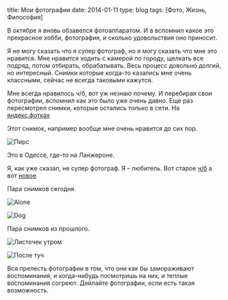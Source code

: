 title: Мои фотографии
date: 2014-01-11
type: blog
tags: [Фото, Жизнь, Философия]

В октябре я вновь обзавелся фотоаппаратом. И в вспомнил какое это прекрасное хобби, фотография, и сколько удовольствия оно приносит.

Я не могу сказать что я супер фотограф, но я могу сказать что мне это нравится. Мне нравится ходить с камерой по городу, щелкать все подряд, потом отбирать, обрабатывать. Весь процесс довольно долгий, но интересный. Снимки которые когда-то казались мне очень классными, сейчас не всегда таковыми кажутся.

Мне всегда нравилось ч/б, вот уж незнаю почему. И перебирая свои фотографии, вспомнил как это было уже очень давно. Еще раз пересмотрел снимки, которые остались только в сети. На [яндекс.фотках](http://fotki.yandex.ru/users/psymi/album/947/)

Этот снимок, например вообще мне очень нравится до сих пор.

![Пирс](/static/files/0_1b58_3bade85_orig.jpg)

Это в Одессе, где-то на Ланжероне.

Я, как уже сказал, не супер фотограф. Я – любитель. Вот старое [ч/б](http://fotki.yandex.ru/users/psymi/album/947/) а вот [новое](http://www.flickr.com/photos/96265949@N08/)

Пара снимков сегодня.

![Alone](http://farm4.staticflickr.com/3669/11852295575_8594efff28_h.jpg)

![Dog](http://farm6.staticflickr.com/5505/11852629653_35c5914a7c_h.jpg)

Пара снимков из прошлого.

![Листочек утром](/static/files/0_137cc_81e17d06_orig.jpg)

![После туч](/static/files/0_1b5d_8ac9d96_orig.jpg)

Вся прелесть фотографии в том, что они как бы замораживают воспоминания, и когда-нибудь посмотришь на них, и теплые воспоминания согреют. Дейлайте фотографии, если есть такая возможность.